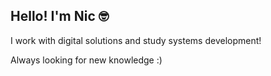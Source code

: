 ## Hello! I'm Nic 🤓

I work with digital solutions and study systems development! 

Always looking for new knowledge :)
